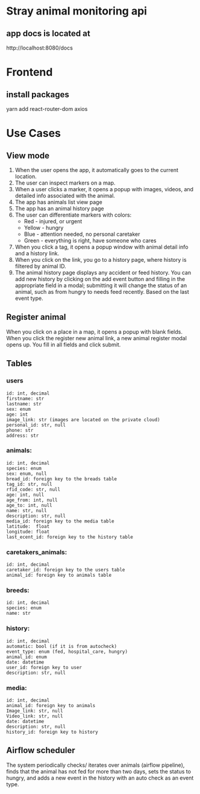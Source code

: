 # Stray animal monitoring api


## app docs is located at

http://localhost:8080/docs


# Frontend

## install packages
yarn add react-router-dom axios


# Use Cases

View mode
---------

1. When the user opens the app, it automatically goes to the current location.
2. The user can inspect markers on a map.
3. When a user clicks a marker, it opens a popup with images, videos, and detailed info associated with the animal. 
4. The app has animals list view page
5. The app has an animal history page
6. The user can differentiate markers with colors: 
	 - Red - injured, or urgent
	 - Yellow -  hungry
	 - Blue -  attention needed, no personal caretaker
	 - Green - everything is right, have someone who cares
7. When you click a tag, it opens a popup window with animal detail info and a history link.
8. When you click on the link, you go to a history page, where history is filtered by animal ID.
9. The animal history page displays any accident or feed history. You can add new history by clicking on the add event button and filling in the appropriate field in a modal; submitting it will change the status of an animal, such as from hungry to needs feed recently. Based on the last event type. 

Register animal
---------------
When you click on a place in a map, it opens a popup with blank fields. When you click the register new animal link, a new animal register modal opens up. You fill in all fields and click submit. 


Tables
-------

### users
    id: int, decimal
    firstname: str
    lastname: str
    sex: enum
    age: int
    image_link: str (images are located on the private cloud)
    personal_id: str, null
    phone: str
    address: str

### animals:
    id: int, decimal 
    species: enum
    sex: enum, null
    bread_id: foreign key to the breads table
    tag_id: str, null
    rfid_code: str, null
    age: int, null
    age_from: int, null
    age_to: int, null
    name: str, null
    description: str, null
    media_id: foreign key to the media table
    latitude:  float
    longitude: float
    last_ecent_id: foreign key to the history table

### caretakers_animals:
    id: int, decimal
    caretaker_id: foreign key to the users table
    animal_id: foreign key to animals table

### breeds: 
    id: int, decimal
    species: enum
    name: str

### history:
    id: int, decimal
    automatic: bool (if it is from autocheck)
    event_type: enum (fed, hospital_care, hungry) 
    animal_id: enum
    date: datetime
    user_id: foreign key to user
    description: str, null

### media:
    id: int, decimal
    animal_id: foreign key to animals 
    Image_link: str, null
    Video_link: str, null
    date: datetime
    description: str, null
    history_id: foreign key to history


Airflow scheduler
---------------------

The system periodically checks/ iterates over animals (airflow pipeline), finds that the animal has not fed for more than two days, sets the status to hungry, and adds a new event in the history with an auto check as an event type.
